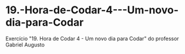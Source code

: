 # 19.-Hora-de-Codar-4---Um-novo-dia-para-Codar
Exercício "19. Hora de Codar 4 - Um novo dia para Codar" do professor Gabriel Augusto
